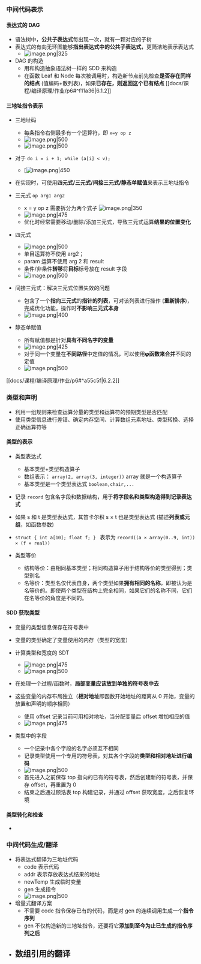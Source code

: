### 中间代码表示
#### 表达式的 DAG
- 语法树中，**公共子表达式**每出现一次，就有一颗对应的子树
- 表达式的有向无环图能够**指出表达式中的公共子表达式**，更简洁地表示表达式
	- ![image.png|325](https://thdlrt.oss-cn-beijing.aliyuncs.com/20240410010624.png)
- DAG 的构造
	- 用和构造抽象语法树一样的 SDD 来构造
	- 在函数 Leaf 和 Node 每次被调用时，构造新节点前先检查**是否存在同样的结点** (值编码+散列表)，如果**已存在，则返回这个已有结点**
[[docs/课程/编译原理/作业/p6#^f11a36|6.1.2]]
#### 三地址指令表示
- 三地址码
	- 每条指令右侧最多有一个运算符，即 `x=y op z`
	- ![image.png|500](https://thdlrt.oss-cn-beijing.aliyuncs.com/20240410012128.png)
	- ![image.png|500](https://thdlrt.oss-cn-beijing.aliyuncs.com/20240410012328.png)
- 对于 `do i = i + 1; while (a[i] < v);`
	- [![image.png|450](https://thdlrt.oss-cn-beijing.aliyuncs.com/20240410012552.png)
- 在实现时，可使用**四元式/三元式/间接三元式/静态单赋值**来表示三地址指令
- 三元式 `op arg1 arg2`
	- x = y op z 需要拆分为两个式子 ![image.png|350](https://thdlrt.oss-cn-beijing.aliyuncs.com/20240410013210.png)
	- ![image.png|475](https://thdlrt.oss-cn-beijing.aliyuncs.com/20240410013233.png)
	- 优化时经常需要移动/删除/添加三元式，导致三元式运算**结果的位置变化**

- 四元式
	- ![image.png|500](https://thdlrt.oss-cn-beijing.aliyuncs.com/20240410012858.png)
	- 单目运算符不使用 arg2；
	- param 运算不使用 arg 2 和 result
	- 条件/非条件**转移**将**目标**标号放在 result 字段
	- ![image.png|500](https://thdlrt.oss-cn-beijing.aliyuncs.com/20240410012956.png)

- 间接三元式：解决三元式位置失效的问题
	- 包含了一个**指向三元式**的**指针的列表**，可对该列表进行操作 (**重新排序**)，完成优化功能，操作时**不影响三元式本身**
	- ![image.png|400](https://thdlrt.oss-cn-beijing.aliyuncs.com/20240410013424.png)

- 静态单赋值
	- 所有赋值都是针对**具有不同名字的变量**
	- ![image.png|425](https://thdlrt.oss-cn-beijing.aliyuncs.com/20240410013544.png)
	- 对于同一个变量在**不同路径**中定值的情况，可以使用**φ函数来合并**不同的定值
	- ![image.png|500](https://thdlrt.oss-cn-beijing.aliyuncs.com/20240410013852.png)

[[docs/课程/编译原理/作业/p6#^a55c5f|6.2.2]]
### 类型和声明
- 利用一组规则来检查运算分量的类型和运算符的预期类型是否匹配
- 使用类型信息进行差错、确定内存空间、计算数组元素地址、类型转换、选择正确运算符等
#### 类型的表示
- 类型表达式
	- 基本类型+类型构造算子
	- 数组表示： `array(2, array(3, integer))` array 就是一个构造算子
	- 基本类型是一个类型表达式 `boolean,chair,...`
- 记录 `record` 包含名字段和数据结构，用于**将字段名和类型构造得到记录表达式**
- 如果 s 和 t 是类型表达式，其笛卡尔积 s × t 也是类型表达式 (描述**列表或元组**，如函数参数)
- `struct { int a[10]; float f; } ` 表示为 `record((a × array(0..9, int)) × (f × real))`

- 类型等价
	- 结构等价：由相同基本类型；相同构造算子用于结构等价的类型得到；类型别名
	- 名等价：类型名仅代表自身，两个类型如果**拥有相同的名称**，即被认为是名等价的。即使两个类型在结构上完全相同，如果它们的名称不同，它们在名等价的角度是不同的。
#### SDD 获取类型
- 变量的类型信息保存在符号表中
- 变量的类型确定了变量使用的内存（类型的宽度）
- 计算类型和宽度的 SDT
	- ![image.png|475](https://thdlrt.oss-cn-beijing.aliyuncs.com/20240416223734.png)
	- ![image.png|500](https://thdlrt.oss-cn-beijing.aliyuncs.com/20240416223758.png)

- 在处理一个过程/函数时，**局部变量应该放到单独的符号表中去**
- 这些变量的内存布局独立（**相对地址**即函数开始地址的距离从 0 开始，变量的放置和声明的顺序相同）
	- 使用 offset 记录当前可用相对地址，当分配变量后 offset 增加相应的值
	- ![image.png|475](https://thdlrt.oss-cn-beijing.aliyuncs.com/20240416224114.png)

- 类型中的字段
	- 一个记录中各个字段的名字必须互不相同
	- 记录类型使用一个专用的符号表，对其各个字段的**类型和相对地址进行编码**
	- ![image.png|500](https://thdlrt.oss-cn-beijing.aliyuncs.com/20240416224606.png)
	- 首先进入之前保存 top 指向的已有的符号表，然后创建新的符号表，并保存 offset，再重置为 0
	- 结束之后通过顾浩表 top 构建记录，并通过 offset 获取宽度，之后恢复环境
#### 类型转化和检查
- 
### 中间代码生成/翻译
- 将表达式翻译为三地址代码
	- code 表示代码
	- addr 表示存放表达式结果的地址
	- newTemp 生成临时变量
	- gen 生成指令
	- ![image.png|500](https://thdlrt.oss-cn-beijing.aliyuncs.com/20240416225108.png)
- 增量式翻译方案
	- 不需要 code 指令保存已有的代码，而是对 gen 的连续调用生成一个**指令序列**
	- gen 不仅构造新的三地址指令，还要将它**添加到至今为止已生成的指令序列之后**
- 数组引用的翻译
	- 